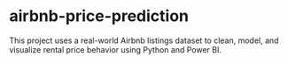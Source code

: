 # airbnb-price-prediction
This project uses a real-world Airbnb listings dataset to clean, model, and visualize rental price behavior using Python and Power BI.
